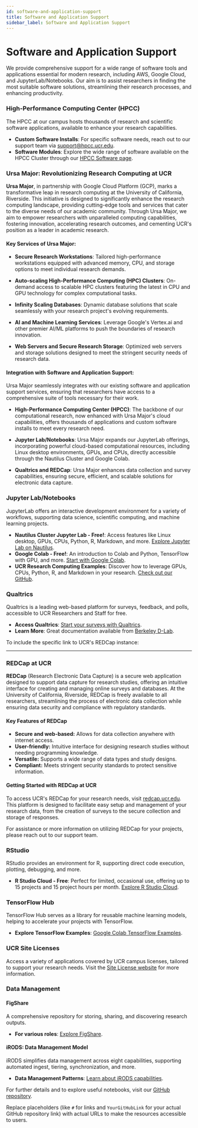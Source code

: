 ```yaml
---
id: software-and-application-support
title: Software and Application Support
sidebar_label: Software and Application Support
---
```


# Software and Application Support

We provide comprehensive support for a wide range of software tools and applications essential for modern research, including AWS, Google Cloud, and JupyterLab/Notebooks. Our aim is to assist researchers in finding the most suitable software solutions, streamlining their research processes, and enhancing productivity.

### High-Performance Computing Center (HPCC)

The HPCC at our campus hosts thousands of research and scientific software applications, available to enhance your research capabilities.

- **Custom Software Installs**: For specific software needs, reach out to our support team via [support@hpcc.ucr.edu](mailto:support@hpcc.ucr.edu).
- **Software Modules**: Explore the wide range of software available on the HPCC Cluster through our [HPCC Software page](https://hpcc.ucr.edu/about/software/).

### Ursa Major: Revolutionizing Research Computing at UCR

**Ursa Major**, in partnership with Google Cloud Platform (GCP), marks a transformative leap in research computing at the University of California, Riverside. This initiative is designed to significantly enhance the research computing landscape, providing cutting-edge tools and services that cater to the diverse needs of our academic community. Through Ursa Major, we aim to empower researchers with unparalleled computing capabilities, fostering innovation, accelerating research outcomes, and cementing UCR's position as a leader in academic research.

#### Key Services of Ursa Major:

- **Secure Research Workstations**: Tailored high-performance workstations equipped with advanced memory, CPU, and storage options to meet individual research demands.

- **Auto-scaling High-Performance Computing (HPC) Clusters**: On-demand access to scalable HPC clusters featuring the latest in CPU and GPU technology for complex computational tasks.

- **Infinity Scaling Databases**: Dynamic database solutions that scale seamlessly with your research project's evolving requirements.

- **AI and Machine Learning Services**: Leverage Google's Vertex.ai and other premier AI/ML platforms to push the boundaries of research innovation.

- **Web Servers and Secure Research Storage**: Optimized web servers and storage solutions designed to meet the stringent security needs of research data.

#### Integration with Software and Application Support:

Ursa Major seamlessly integrates with our existing software and application support services, ensuring that researchers have access to a comprehensive suite of tools necessary for their work.

- **High-Performance Computing Center (HPCC)**: The backbone of our computational research, now enhanced with Ursa Major's cloud capabilities, offers thousands of applications and custom software installs to meet every research need.

- **Jupyter Lab/Notebooks**: Ursa Major expands our JupyterLab offerings, incorporating powerful cloud-based computational resources, including Linux desktop environments, GPUs, and CPUs, directly accessible through the Nautilus Cluster and Google Colab.

- **Qualtrics and REDCap**: Ursa Major enhances data collection and survey capabilities, ensuring secure, efficient, and scalable solutions for electronic data capture.

### Jupyter Lab/Notebooks

JupyterLab offers an interactive development environment for a variety of workflows, supporting data science, scientific computing, and machine learning projects.

- **Nautilus Cluster Jupyter Lab - Free!**: Access features like Linux desktop, GPUs, CPUs, Python, R, Markdown, and more. [Explore Jupyter Lab on Nautilus](https://docs.nationalresearchplatform.org/userdocs/jupyter/jupyterhub/).
- **Google Colab - Free!**: An introduction to Colab and Python, TensorFlow with GPU, and more. [Start with Google Colab](https://colab.research.google.com/).
- **UCR Research Computing Examples**: Discover how to leverage GPUs, CPUs, Python, R, and Markdown in your research. [Check out our GitHub](https://github.com/UCR-Research-Computing/Useful-Google-Colab-Notebooks).

### Qualtrics

Qualtrics is a leading web-based platform for surveys, feedback, and polls, accessible to UCR Researchers and Staff for free.

- **Access Qualtrics**: [Start your surveys with Qualtrics](http://ucriverside.qualtrics.com).
- **Learn More**: Great documentation available from [Berkeley D-Lab](https://dlab.berkeley.edu/data-resources/qualtrics).

To include the specific link to UCR's REDCap instance:

---

### REDCap at UCR

**REDCap** (Research Electronic Data Capture) is a secure web application designed to support data capture for research studies, offering an intuitive interface for creating and managing online surveys and databases. At the University of California, Riverside, REDCap is freely available to all researchers, streamlining the process of electronic data collection while ensuring data security and compliance with regulatory standards.

#### Key Features of REDCap

- **Secure and web-based:** Allows for data collection anywhere with internet access.
- **User-friendly:** Intuitive interface for designing research studies without needing programming knowledge.
- **Versatile:** Supports a wide range of data types and study designs.
- **Compliant:** Meets stringent security standards to protect sensitive information.

#### Getting Started with REDCap at UCR

To access UCR's REDCap for your research needs, visit [redcap.ucr.edu](https://redcap.ucr.edu). This platform is designed to facilitate easy setup and management of your research data, from the creation of surveys to the secure collection and storage of responses.

For assistance or more information on utilizing REDCap for your projects, please reach out to our support team.

### RStudio

RStudio provides an environment for R, supporting direct code execution, plotting, debugging, and more.

- **R Studio Cloud - Free**: Perfect for limited, occasional use, offering up to 15 projects and 15 project hours per month. [Explore R Studio Cloud](#).

### TensorFlow Hub

TensorFlow Hub serves as a library for reusable machine learning models, helping to accelerate your projects with TensorFlow.

- **Explore TensorFlow Examples**: [Google Colab TensorFlow Examples](https://colab.research.google.com/github/tensorflow/hub/blob/master/examples/colab/tf2_image_retraining.ipynb).

### UCR Site Licenses

Access a variety of applications covered by UCR campus licenses, tailored to support your research needs.
Visit the [Site License website](https://its.ucr.edu/software) for more information.

### Data Management

#### FigShare

A comprehensive repository for storing, sharing, and discovering research outputs.

- **For various roles**: [Explore FigShare](https://figshare.com/).

#### iRODS: Data Management Model

iRODS simplifies data management across eight capabilities, supporting automated ingest, tiering, synchronization, and more.

- **Data Management Patterns**: [Learn about iRODS capabilities](https://irods.org/).

For further details and to explore useful notebooks, visit our [GitHub repository](https://github.com/YourGitHubLink).

Replace placeholders (like `#` for links and `YourGitHubLink` for your actual GitHub repository link) with actual URLs to make the resources accessible to users.